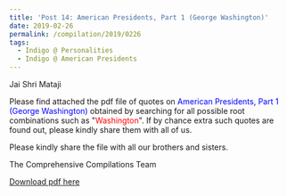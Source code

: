 ```yaml
---
title: 'Post 14: American Presidents, Part 1 (George Washington)'
date: 2019-02-26
permalink: /compilation/2019/0226
tags:
  - Indigo @ Personalities
  - Indigo @ American Presidents
---
```

Jai Shri Mataji

Please find attached the pdf file of quotes on <font color="blue">American Presidents, Part 1 (George Washington)</font> obtained by searching for all possible root combinations such as "<font color="red">Washington</font>". If by chance extra such quotes are found out, please kindly share them with all of us.<br>

Please kindly share the file with all our brothers and sisters.  

The Comprehensive Compilations Team

[Download pdf here](http://seven-teams.github.io/files/American_Presidents_Part_1_George_Washington.pdf)